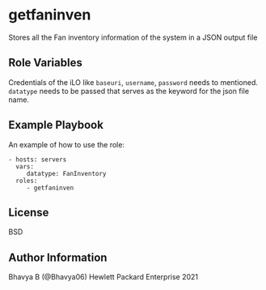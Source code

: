getfaninven
=========

Stores all the Fan inventory information of the system in a JSON output file

Role Variables
--------------

Credentials of the iLO like `baseuri`, `username`, `password` needs to mentioned. `datatype` needs to be passed that serves as the keyword for the json file name.

Example Playbook
----------------

An example of how to use the role: 

    - hosts: servers
      vars:
         datatype: FanInventory
      roles:
         - getfaninven

License
-------

BSD

Author Information
------------------

Bhavya B (@Bhavya06) Hewlett Packard Enterprise 2021 
